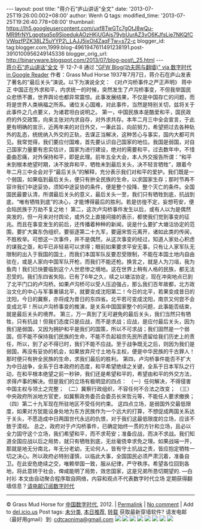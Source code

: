 --- layout: post title: "蒋介石“庐山讲话”全文" date:
'2013-07-25T19:26:00.002+08:00' author: Wenh Q tags: modified\_time:
'2013-07-25T19:26:40.778+08:00' thumbnail:
https://lh5.googleusercontent.com/uxf8TwGTc7gOtJ8wQu-MR9frNYLgpgtsq5p9SjoedukAOzHKjUGAjs79ybUurAZ3vO6KJfsLie7NKQfCVWqzfPZK38LZ5uYYP2\_LAJJ5ixOl4ZaqFTw=s72-c
blogger\_id:
tag:blogger.com,1999:blog-4961947611491238191.post-3910100956249145336
blogger\_orig\_url:
http://binaryware.blogspot.com/2013/07/blog-post\_25.html ---
[\
蒋介石“庐山讲话”全文](http://feedproxy.google.com/~r/chinagfwblog/~3/NsgI_MA79Bs/)
于 12-7-8 通过 ["GFW Blog(功夫网与翻墙)" via 数字时代 in Google
Reader](http://feeds2.feedburner.com/chinagfwblog) 作者：Grass Mud Horse
1937年7月7日，蒋介石在庐山发表了著名的“最后关头”演说。以下为演说全文：
《对卢沟桥事件之严正声明》
蒋中正
中国正在外求和平，内求统一的时候，突然发生了卢沟桥事变，不但我举国民众悲愤不置，世界舆论也都异常震惊。此事发展结果，不仅是中国存亡的问题，而将是世界人类祸福之所系。诸位关心国难，对此事件，当然是特别关切，兹将关于此事件之几点要义，为诸君坦白说明之。
第一，中国民族本是酷爱和平，国民政府的外交政策，向来主张对内求自存，对外求共存。本年二月三中全会宣言，于此更有明确的宣示，近两年来的对日外交，一秉此旨，向前努力，希望把过去各种轨外的乱态，统统纳入外交的正轨，去谋正当解决，这种苦心与事实，国内大都可共见。我常觉得，我们要应付国难，首先要认识自己国家的地位。我国是弱国，对自己国家力量要有忠实估计，国家为进行建设，绝对的需要和平，过去数年中，不惜委曲忍痛，对外保持和平，即是此理。前年五全大会，本人外交报告所谓：“和平未到根本绝望时期，决不放弃和平，牺牲未到最后关头，决不轻言牺牲”，跟着今年二月三中全会对于“最后关头”的解释，充分表示我们对和平的爱护。我们既是一个弱国，如果临到最后关头，便只有拚全民族的生命，以求国家生存；那时节再不容许我们中途妥协，须知中途妥协的条件，便是整个投降、整个灭亡的条件。全国国民最要认清，所谓最后关头的意义，最后关头一至，我们只有牺牲到底，抗战到底，“唯有牺牲到底”的决心，才能博得最后的胜利。若是彷徨不定，妄想苟安，便会陷民族于万劫不复之地！
第二，这次卢沟桥事件发生以后，或有人以为是偶然突发的，但一月来对付舆论，或外交上直接间接的表示，都使我们觉到事变的征兆。而且在事变发生的前后，还传播着种种的新闻，说是什么要扩大塘沽协定的范围，要扩大冀东伪组织，要驱逐第二十九军，要逼宋哲元离开，诸如此类的传闻，不胜枚举。可想这一次事件，并不是偶然，从这次事变的经过，知道人家处心积虑的谋我之亟，和平已非轻易可以求得；眼前如果要求平安无事，只有让人家军队无限制的出入于我国的国土，而我们本国军队反要忍受限制，不能在本国土地内自由驻在，或是人家向中国军队开枪，而我们不能还枪。换言之，就是人为刀俎，我为鱼肉！我们已快要临到这个人世悲惨之境地。这在世界上稍有人格的民族，都无法忍受的。我们东四省失陷，已有了6年之久，续之以塘沽协定，现在冲突地点已到了北平门口的卢沟桥。如果卢沟桥可以受人压迫强占，那么我们百年故都，北方政治文化的中心与军事重镇北平，就要变成沈阳第二！今日的北平，若果变成昔日的沈阳，今日的冀察，亦将成为昔日的东四省。北平若可变成沈阳，南京又何尝不会变成北平！所以卢沟桥事变的推演，是关系中国国家整个的问题，此事能否结束，就是最后关头的境界。
第三，万一真到了无可避免的最后关头，我们当然只有牺牲，只有抗战！但我们态度只是应战，而不是求战；应战，是应付最后关头，因为我们是弱国，又因为拥护和平是我们的国策，所以不可求战；我们固然是一个弱国，但不能不保持我们民族的生命，不能不负起祖宗先民所遗留给我们历史上的责任，所以，到了必不得已时，我们不能不应战。至于战争既无之后，则因为我们是弱国，再没有妥协的机会，如果放弃尺寸土地与主权，便是中华民族的千古罪人！那时便只有拚全民族的生命，求我们最后的胜利。
第四，卢沟桥事件能否不扩大为中日战争，全系于日本政府的态度，和平希望绝续之关键，全系于日本军队之行动，在和平根本绝望之前一秒钟，我们还是希望和平的，希望由和平的外交方法，求得卢事的解决。但是我们的立场有极明显的四点：
（一）任何解决，不得侵害中国主权与领土之完整；
（二）冀察行政组织，不容任何不合法之改变；
（三）中央政府所派地方官吏，如冀察政务委员会委员长宋哲元等，不能任人要求撤换；
（四）第二十九军现在所驻地区不受任何约束。
这四点立场，是弱国外交最低限度，如果对方犹能设身处地为东方民族作为一个远大的打算，不想促成两国关系达于关头，不愿造成中日两国世代永远的仇恨，对于我们这最低限度的立场，应该不致于漠视。
总之，政府对于卢沟桥事件，已确定始终一贯的方针和立场，且必以全力固守这个立场，我们希望和平，而不求苟安；准备应战，而决不求战。我们知道全国应战以后之局势，就只有牺牲到底，无丝毫侥幸求免之理。如果战端一开，那就是地无分南北，年无分老幼，无论何人，皆有守土抗战之责，皆应抱定牺牲一切之决心。所以政府必特别谨慎，以临此大事，全国国民必须严肃沉着，准备自卫。在此安危绝续之交，唯赖举国一致，服从纪律，严守秩序。希望各位回到各地，将此意转于社会，俾咸能明了局势，效忠国家，这是兄弟所恳切期望的.
—白衬衫
本文由自动聚合程序取自网络，内容和观点不代表数字时代立场
定期获得翻墙信息？[请电邮订阅数字时代](http://eepurl.com/msuvD)
[](http://eepurl.com/msuvD)
[](http://eepurl.com/msuvD)
[](http://eepurl.com/msuvD)

* * * * *

© Grass Mud Horse for [中国数字时代](https://mycdtweb.info/chinese),
2012. |
[Permalink](https://mycdtweb.info/chinese/2012/07/%e8%92%8b%e4%bb%8b%e7%9f%b3%e5%ba%90%e5%b1%b1%e8%ae%b2%e8%af%9d%e5%85%a8%e6%96%87/) |
[No
comment](https://mycdtweb.info/chinese/2012/07/%e8%92%8b%e4%bb%8b%e7%9f%b3%e5%ba%90%e5%b1%b1%e8%ae%b2%e8%af%9d%e5%85%a8%e6%96%87/#comments) |
Add to
[del.icio.us](http://del.icio.us/post?url=https://mycdtweb.info/chinese/2012/07/%E8%92%8B%E4%BB%8B%E7%9F%B3%E5%BA%90%E5%B1%B1%E8%AE%B2%E8%AF%9D%E5%85%A8%E6%96%87/&title=%E8%92%8B%E4%BB%8B%E7%9F%B3%E2%80%9C%E5%BA%90%E5%B1%B1%E8%AE%B2%E8%AF%9D%E2%80%9D%E5%85%A8%E6%96%87)
Post tags:
[未分类](https://mycdtweb.info/chinese/tag/%e6%9c%aa%e5%88%86%e7%b1%bb/?category=10466),
[本日推荐](https://mycdtweb.info/chinese/tag/%e6%9c%ac%e6%97%a5%e6%8e%a8%e8%8d%90/?category=10466),
[转载](https://mycdtweb.info/chinese/tag/%e8%bd%ac%e8%bd%bd/?category=10466)
获取最新穿墙软件? 请发电邮（最好用gmail）到:
[cdtcaonima@gmail.com](mailto:cdtcaonima@gmail.com)
![](https://lh5.googleusercontent.com/uxf8TwGTc7gOtJ8wQu-MR9frNYLgpgtsq5p9SjoedukAOzHKjUGAjs79ybUurAZ3vO6KJfsLie7NKQfCVWqzfPZK38LZ5uYYP2_LAJJ5ixOl4ZaqFTw) ![](https://lh3.googleusercontent.com/sDWi9MZsTWRPw3CRZt_niL6NQ24HMiSNY02IXyoH9-sX5Yc6P7vxlZYQKoviD2gFbh3MZ5VAf06F7l1i--HBrd4cGazSdqzz54KLre3yB8pVlLoB8ng) ![](https://lh5.googleusercontent.com/BDq3-qUxS0JtICgoadqZTEw9F8WulJ9I0JahTME1q3_7jnnUcpgYGZN1P8Ic1wN77sCYj6-LbWjWcziO2Iu3WK0gx6K4DpQVYs9Zm8YfRS6RYfks-l0) ![](https://lh6.googleusercontent.com/Q2mK9nYIRxPRAIE6wJnsJr0J92AG5nCcS9m4dWBysD55b8QLg7fdUsAGj9g4PGbfEy6FStVFkWEZGvinIUg-j0Dg9ZZEr1mc1-wBoS3IDA4EDfqzeFg) ![](https://lh6.googleusercontent.com/bOjlDA6Kdq198xymfze4250XFCfoIb9hYi1SrINHfnOdK3kXMeIqCi7b5NUeYe5huGIzCvTBJHtGWywaGhSfyQhLTmmY4SILAUCag5osNnZR74mil8o) ![](https://lh5.googleusercontent.com/iIy5FbYeJ9VDHTFSQaYdMvO0FF6J24NlCOMDlmcM_nTaELIiG3v_FkyeKm3IU4ukMFG8ce1AEJxi12py2Y6VJCZCj6RClz9BseesyWb4mvc6vX2BXeM) ![](https://lh6.googleusercontent.com/RG3HkyX-aTfdVbJskof87uz9BQehfMyfUm-ZsZ--Wh6_bWw7h0CoUNunuQUVCfALmAoreWaUkrcX2GSL3D6JYLNuW7XVz2tvnL2NNnwU1QjMgDfiPoA) ![](https://lh5.googleusercontent.com/eCaPSvyRnXzW1EWvFPwiwx6IFJRkpYar5MQjlbZz5e0Wyrk4PADkNCJjkP1CkcLakEklec5anZmf7w-xBoQgnDkFMe1uXbnSWHoR_Qur1ARX8kkgTik)
